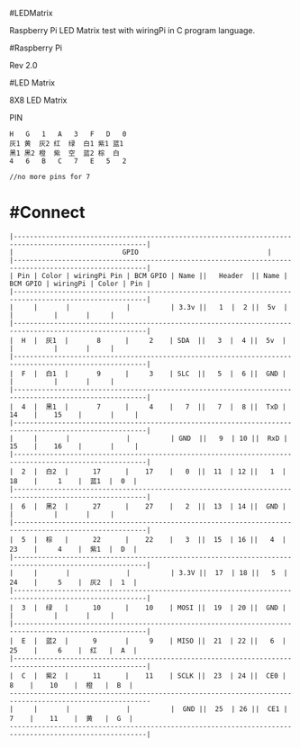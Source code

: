 #LEDMatrix

Raspberry Pi LED Matrix test with wiringPi in C program language.

#Raspberry Pi

Rev 2.0

#LED Matrix

8X8 LED Matrix



PIN

	H   G   1   A   3   F   D   0
	灰1 黄  灰2 红  绿  白1 紫1 蓝1
	黑1 黑2 橙  紫  空  蓝2 棕  白
	4   6   B   C   7   E   5   2
	
	//no more pins for 7

#Connect
==========

	|-------------------------------------------------------------------------------------------------------|
	|					 	    GPIO								|
	|-------------------------------------------------------------------------------------------------------|
	| Pin | Color | wiringPi Pin | BCM GPIO | Name ||   Header  || Name | BCM GPIO | wiringPi | Color | Pin |
	|-------------------------------------------------------------------------------------------------------|
	|     |       |              |          | 3.3v ||   1  |  2 ||  5v  |          |          |       |     |
	|-------------------------------------------------------------------------------------------------------|
	|  H  |  灰1  |       8      |     2    | SDA  ||   3  |  4 ||  5v  |          |          |       |     |
	|-------------------------------------------------------------------------------------------------------|
	|  F  |  白1  |       9      |     3    | SLC  ||   5  |  6 ||  GND |          |          |       |     |
	|-------------------------------------------------------------------------------------------------------|
	|  4  |  黑1  |       7      |     4    |   7  ||   7  |  8 ||  TxD |    14    |    15    |       |     |
	|-------------------------------------------------------------------------------------------------------|
	|     |       |              |          | GND  ||   9  | 10 ||  RxD |    15    |    16    |       |     |
	|-------------------------------------------------------------------------------------------------------|
	|  2  |  白2  |      17      |    17    |   0  ||  11  | 12 ||   1  |    18    |     1    |  蓝1  |  0  |
	|-------------------------------------------------------------------------------------------------------|
	|  6  |  黑2  |      27      |    27    |   2  ||  13  | 14 ||  GND |          |          |       |     |
	|-------------------------------------------------------------------------------------------------------|
	|  5  |  棕   |      22      |    22    |   3  ||  15  | 16 ||   4  |    23    |     4    |  紫1  |  D  |
	|-------------------------------------------------------------------------------------------------------|
	|     |       |              |          | 3.3V ||  17  | 18 ||   5  |    24    |     5    |  灰2  |  1  |
	|-------------------------------------------------------------------------------------------------------|
	|  3  |  绿   |      10      |    10    | MOSI ||  19  | 20 ||  GND |          |          |       |     |
	|-------------------------------------------------------------------------------------------------------|
	|  E  |  蓝2  |      9       |     9    | MISO ||  21  | 22 ||   6  |    25    |     6    |  红   |  A  |
	|-------------------------------------------------------------------------------------------------------|
	|  C  |  紫2  |      11      |    11    | SCLK ||  23  | 24 ||  CE0 |     8    |    10    |  橙   |  B  |
	---------------------------------------------------------------------------------------------------------
	|     |       |              |          |  GND ||  25  | 26 ||  CE1 |     7    |    11    |  黄   |  G  |
	--------------------------------------------------------------------------------------------------------|
